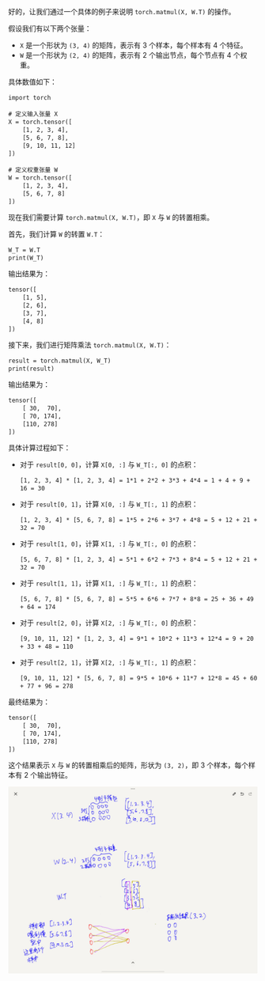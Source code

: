 好的，让我们通过一个具体的例子来说明 `torch.matmul(X, W.T)` 的操作。

假设我们有以下两个张量：

*   `X` 是一个形状为 `(3, 4)` 的矩阵，表示有 3 个样本，每个样本有 4 个特征。
*   `W` 是一个形状为 `(2, 4)` 的矩阵，表示有 2 个输出节点，每个节点有 4 个权重。

具体数值如下：

    import torch
    
    # 定义输入张量 X
    X = torch.tensor([
        [1, 2, 3, 4],
        [5, 6, 7, 8],
        [9, 10, 11, 12]
    ])
    
    # 定义权重张量 W
    W = torch.tensor([
        [1, 2, 3, 4],
        [5, 6, 7, 8]
    ])
    

现在我们需要计算 `torch.matmul(X, W.T)`，即 `X` 与 `W` 的转置相乘。

首先，我们计算 `W` 的转置 `W.T`：

    W_T = W.T
    print(W_T)
    

输出结果为：

    tensor([
        [1, 5],
        [2, 6],
        [3, 7],
        [4, 8]
    ])
    

接下来，我们进行矩阵乘法 `torch.matmul(X, W.T)`：

    result = torch.matmul(X, W_T)
    print(result)
    

输出结果为：

    tensor([
        [ 30,  70],
        [ 70, 174],
        [110, 278]
    ])
    

具体计算过程如下：

*   对于 `result[0, 0]`，计算 `X[0, :]` 与 `W_T[:, 0]` 的点积：
    
        [1, 2, 3, 4] * [1, 2, 3, 4] = 1*1 + 2*2 + 3*3 + 4*4 = 1 + 4 + 9 + 16 = 30
        
    
*   对于 `result[0, 1]`，计算 `X[0, :]` 与 `W_T[:, 1]` 的点积：
    
        [1, 2, 3, 4] * [5, 6, 7, 8] = 1*5 + 2*6 + 3*7 + 4*8 = 5 + 12 + 21 + 32 = 70
        
    
*   对于 `result[1, 0]`，计算 `X[1, :]` 与 `W_T[:, 0]` 的点积：
    
        [5, 6, 7, 8] * [1, 2, 3, 4] = 5*1 + 6*2 + 7*3 + 8*4 = 5 + 12 + 21 + 32 = 70
        
    
*   对于 `result[1, 1]`，计算 `X[1, :]` 与 `W_T[:, 1]` 的点积：
    
        [5, 6, 7, 8] * [5, 6, 7, 8] = 5*5 + 6*6 + 7*7 + 8*8 = 25 + 36 + 49 + 64 = 174
        
    
*   对于 `result[2, 0]`，计算 `X[2, :]` 与 `W_T[:, 0]` 的点积：
    
        [9, 10, 11, 12] * [1, 2, 3, 4] = 9*1 + 10*2 + 11*3 + 12*4 = 9 + 20 + 33 + 48 = 110
        
    
*   对于 `result[2, 1]`，计算 `X[2, :]` 与 `W_T[:, 1]` 的点积：
    
        [9, 10, 11, 12] * [5, 6, 7, 8] = 9*5 + 10*6 + 11*7 + 12*8 = 45 + 60 + 77 + 96 = 278
        
    

最终结果为：

    tensor([
        [ 30,  70],
        [ 70, 174],
        [110, 278]
    ])
    

这个结果表示 `X` 与 `W` 的转置相乘后的矩阵，形状为 `(3, 2)`，即 3 个样本，每个样本有 2 个输出特征。


![alt text](79b2903cc549d840e1f0cf62895bd02.jpg)